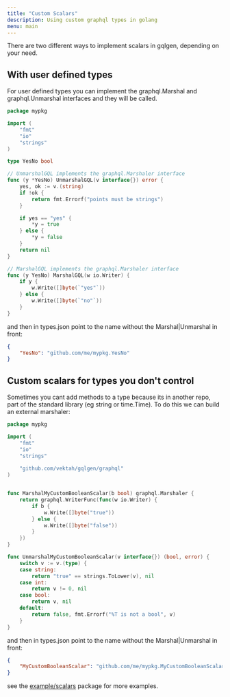 ```yaml
---
title: "Custom Scalars"
description: Using custom graphql types in golang
menu: main
---
```


There are two different ways to implement scalars in gqlgen, depending on your need.


## With user defined types
For user defined types you can implement the graphql.Marshal and graphql.Unmarshal interfaces and they will be called.

```go
package mypkg

import (
	"fmt"
	"io"
	"strings"
)

type YesNo bool

// UnmarshalGQL implements the graphql.Marshaler interface
func (y *YesNo) UnmarshalGQL(v interface{}) error {
	yes, ok := v.(string)
	if !ok {
		return fmt.Errorf("points must be strings")
	}

	if yes == "yes" {
		*y = true
	} else {
		*y = false
	}
	return nil
}

// MarshalGQL implements the graphql.Marshaler interface
func (y YesNo) MarshalGQL(w io.Writer) {
	if y {
		w.Write([]byte(`"yes"`))
	} else {
		w.Write([]byte(`"no"`))
	}
}
```

and then in types.json point to the name without the Marshal|Unmarshal in front:
```json
{
    "YesNo": "github.com/me/mypkg.YesNo"
}
```


## Custom scalars for types you don't control

Sometimes you cant add methods to a type because its in another repo, part of the standard 
library (eg string or time.Time). To do this we can build an external marshaler:

```go
package mypkg

import (
	"fmt"
	"io"
	"strings"
	
	"github.com/vektah/gqlgen/graphql"
)


func MarshalMyCustomBooleanScalar(b bool) graphql.Marshaler {
	return graphql.WriterFunc(func(w io.Writer) {
		if b {
			w.Write([]byte("true"))
		} else {
			w.Write([]byte("false"))
		}
	})
}

func UnmarshalMyCustomBooleanScalar(v interface{}) (bool, error) {
	switch v := v.(type) {
	case string:
		return "true" == strings.ToLower(v), nil
	case int:
		return v != 0, nil
	case bool:
		return v, nil
	default:
		return false, fmt.Errorf("%T is not a bool", v)
	}
}
```

and then in types.json point to the name without the Marshal|Unmarshal in front:
```json
{
    "MyCustomBooleanScalar": "github.com/me/mypkg.MyCustomBooleanScalar"
}
```

see the [example/scalars](https://github.com/vektah/gqlgen/tree/master/example/scalars) package for more examples.
